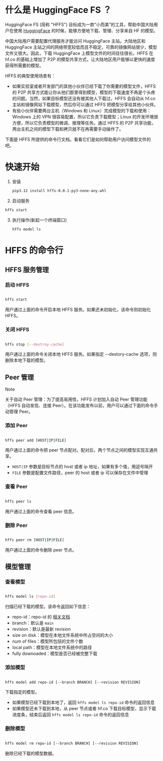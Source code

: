 # 什么是 HuggingFace FS ？

HuggingFace FS (简称 "HFFS") 目标成为一款“小而美”的工具，帮助中国大陆用户在使用 [HuggingFace](huggingface.co) 的时候，能够方便地下载、管理、分享来自 HF 的模型。

中国大陆用户需要配置代理服务才能访问 HuggingFace 主站。大陆地区和 HuggingFace 主站之间的网络带宽较低而且不稳定，可靠的镜像网站很少，模型文件又很大。因此，下载 HuggingFace 上模型文件的时间往往很长。HFFS 在 hf.co 的基础上增加了 P2P 的模型共享方式，让大陆地区用户能够以更快的速度获得所需要的模型。

HFFS 的典型使用场景有：

- 如果实验室或者开发部门的其他小伙伴已经下载了你需要的模型文件，HFFS 的 P2P 共享方式能让你从他们那里得到模型，模型的下载速度不再是个头疼的问题。当然，如果目标模型还没有被其他人下载过，HFFS 会自动从 hf.co 主站和镜像网站下载模型，然后你可以通过 HFFS 把模型分享给其他小伙伴。
- 有些小伙伴需要两台主机（Windows 和 Linux）完成模型的下载和使用：Windows 上的 VPN 很容易配置，所以它负责下载模型；Linux 的开发环境很方便，所以它负责模型的微调、推理等任务。通过 HFFS 的 P2P 共享功能，两台主机之间的模型下载和拷贝就不在再需要手动操作了。

下面是 HFFS 所提供的命令行文档。看看它们是如何帮助用户访问模型文件的吧。

# 快速开始

1. 安装

   ```bash
   pip3.12 install hffs-0.0.1-py3-none-any.whl
   ```

2.  启动服务

   ```bash
   hffs start
   ```

3. 执行操作(新起一个终端窗口)

   ```	bash
   hffs model ls
   ```

# HFFS 的命令行

## HFFS 服务管理

### 启动 HFFS

```bash

hffs start

```

用户通过上面的命令开启本地 HFFS 服务。如果还未初始化，该命令则初始化 HFFS。

### 关闭 HFFS

```bash

hffs stop [--destroy-cache]

```

用户通过上面的命令关闭本地 HFFS 服务。如果指定 --destory-cache 选项，则删除本地下载的模型。

## Peer 管理

> [!NOTE]
> 关于自动 Peer 管理：为了提高易用性，HFFS 计划加入自动 Peer 管理功能（HFFS 自动发现、连接 Peer）。在该功能发布以前，用户可以通过下面的命令手动管理 Peer。

### 添加 Peer

```bash

hffs peer add [HOST|IP|FILE]

```

用户通过上面的命令把 peer 节点配对。配对后，两个节点之间的模型实现互通共享。

- `HOST|IP` 参数是目标节点的 host 或者 ip 地址，如果有多个值，用逗号隔开
- `FILE` 参数是配置文件路径，peer 的 host 或者 ip 可以保存在文件中管理

### 查看 Peer

```bash

hffs peer ls

```

用户通过上面的命令查看 peer 信息。

### 删除 Peer

```bash

hffs peer rm [HOST|IP|FILE]

```

用户通过上面的命令删除 peer 节点。

## 模型管理

### 查看模型

```bash

hffs model ls [repo-id]

```

扫描已经下载的模型。该命令返回如下信息：

- repo-id：repo-id 的 [相关文档](https://huggingface.co/docs/hub/en/api#get-apimodelsrepoid-or-apimodelsrepoidrevisionrevision)
- branch：默认是 `main`
- revision：默认是最新 revision
- size on disk：模型在本地文件系统中所占空间的大小
- num of files：模型所包括的文件个数
- local path：模型在本地文件系统中的路径
- fully downoaded：模型是否已经被完整下载

### 添加模型

```bash

hffs model add repo-id [--branch BRANCH] [--revision REVISION]

```

下载指定的模型。

- 如果模型已经下载到本地了，返回 `hffs model ls repo-id` 命令的返回信息
- 如果模型还未下载到本地，从 peer 节点或者 hf.co 下载目标模型，显示下载进度条，结束后返回 `hffs model ls repo-id` 命令的返回信息

### 删除模型

```bash

hffs model rm repo-id [--branch BRANCH] [--revision REVISION]

```

删除已经下载的模型数据。
